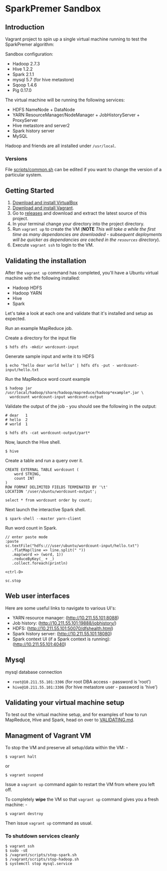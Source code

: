 # SparkPremer Sandbox

## Introduction

Vagrant project to spin up a single virtual machine running to test the SparkPremer algorithm:

Sandbox configuration:

* Hadoop 2.7.3
* Hive 1.2.2
* Spark 2.1.1
* mysql 5.7 (for hive metastore)
* Sqoop 1.4.6
* Pig 0.17.0

The virtual machine will be running the following services:

* HDFS NameNode + DataNode
* YARN ResourceManager/NodeManager + JobHistoryServer + ProxyServer
* Hive metastore and server2
* Spark history server
* MySQL

Hadoop and friends are all installed under ```/usr/local```.

### Versions

File [scripts/common.sh](scripts/common.sh) can be edited if you want to
change the version of a particular system.

## Getting Started

1. [Download and install VirtualBox](https://www.virtualbox.org/wiki/Downloads)
2. [Download and install Vagrant](http://www.vagrantup.com/downloads.html).
3. Go to [releases](https://github.com/martinprobson/vagrant-hadoop-hive-spark/releases) and download and extract the latest source of this project.
5. In your terminal change your directory into the project directory.
6. Run ```vagrant up``` to create the VM (**NOTE** *This will take a while the first time as many dependancies are downloaded - subsequent deployments will be quicker as dependancies are cached in the `resources` directory*).
7. Execute ```vagrant ssh``` to login to the VM.

## Validating the installation

After the ```vagrant up``` command has completed, you'll have a Ubuntu virtual machine with the following installed:

* Hadoop HDFS
* Hadoop YARN
* Hive
* Spark

Let's take a look at each one and validate that it's installed and setup as expected.

Run an example MapReduce job.

Create a directory for the input file

```
$ hdfs dfs -mkdir wordcount-input
```

Generate sample input and write it to HDFS

```
$ echo "hello dear world hello" | hdfs dfs -put - wordcount-input/hello.txt
```
Run the MapReduce word count example

```
$ hadoop jar /usr/local/hadoop/share/hadoop/mapreduce/hadoop*example*.jar \
  wordcount wordcount-input wordcount-output
```

Validate the output of the job - you should see the following in the output:

```
# dear   1
# hello  2
# world  1

$ hdfs dfs -cat wordcount-output/part*
```

Now, launch the Hive shell.

```
$ hive
```

Create a table and run a query over it.

```
CREATE EXTERNAL TABLE wordcount (
    word STRING,
    count INT
)
ROW FORMAT DELIMITED FIELDS TERMINATED BY '\t'
LOCATION '/user/ubuntu/wordcount-output';

select * from wordcount order by count;
```

Next launch the interactive Spark shell.

```
$ spark-shell --master yarn-client
```

Run word count in Spark.

```
// enter paste mode
:paste
sc.textFile("hdfs:///user/ubuntu/wordcount-input/hello.txt")
   .flatMap(line => line.split(" "))
   .map(word => (word, 1))
   .reduceByKey(_ + _)
   .collect.foreach(println)

<ctrl-D>

sc.stop
```

## Web user interfaces

Here are some useful links to navigate to various UI's:

* YARN resource manager:  (http://10.211.55.101:8088)
* Job history:  (http://10.211.55.101:19888/jobhistory/)
* HDFS: (http://10.211.55.101:50070/dfshealth.html)
* Spark history server: (http://10.211.55.101:18080)
* Spark context UI (if a Spark context is running): (http://10.211.55.101:4040)

## Mysql

mysql database connection

* `root@10.211.55.101:3306` (for root DBA access - password is 'root')
* `hive@10.211.55.101:3306` (for hive metastore user - password is 'hive')

## Validating your virtual machine setup

To test out the virtual machine setup, and for examples of how to run
MapReduce, Hive and Spark, head on over to [VALIDATING.md](VALIDATING.md).

## Managment of Vagrant VM

To stop the VM and preserve all setup/data within the VM: -

```
$ vagrant halt
```
or

```
$ vagrant suspend
```

Issue a `vagrant up` command again to restart the VM from where you left off.

To completely **wipe** the VM so that `vagrant up` command gives you a fresh machine: -

```
$ vagrant destroy
```

Then issue `vagrant up` command as usual.

### To shutdown services cleanly

```
$ vagrant ssh
$ sudo -sE
$ /vagrant/scripts/stop-spark.sh
$ /vagrant/scripts/stop-hadoop.sh
$ systemctl stop mysql.service
```
